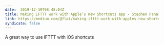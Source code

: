 ```yaml
---
date:  2019-12-19T08:48:04Z
title: Making IFTTT work with Apple’s new Shortcuts app - Stephen Panaro - Medium
link: https://medium.com/@flat/making-ifttt-work-with-apples-new-shortcuts-app-5530e50d4527
syndicate: false
---
```

A great way to use IFTTT with iOS shortcuts 

